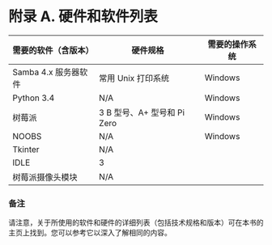 # 附录 A. 硬件和软件列表

| 需要的软件（含版本） | 硬件规格 | 需要的操作系统 |
| --- | --- | --- |
| Samba 4.x 服务器软件 | 常用 Unix 打印系统 | Windows |
| Python 3.4 | N/A | Windows |
| 树莓派 | 3 B 型号、A+ 型号和 Pi Zero | Windows |
| NOOBS | N/A | Windows |
| Tkinter | N/A |   |
| IDLE | 3 |   |
| 树莓派摄像头模块 | N/A |   |

### 备注

请注意，关于所使用的软件和硬件的详细列表（包括技术规格和版本）可在本书的主页上找到。您可以参考它以深入了解相同的内容。
